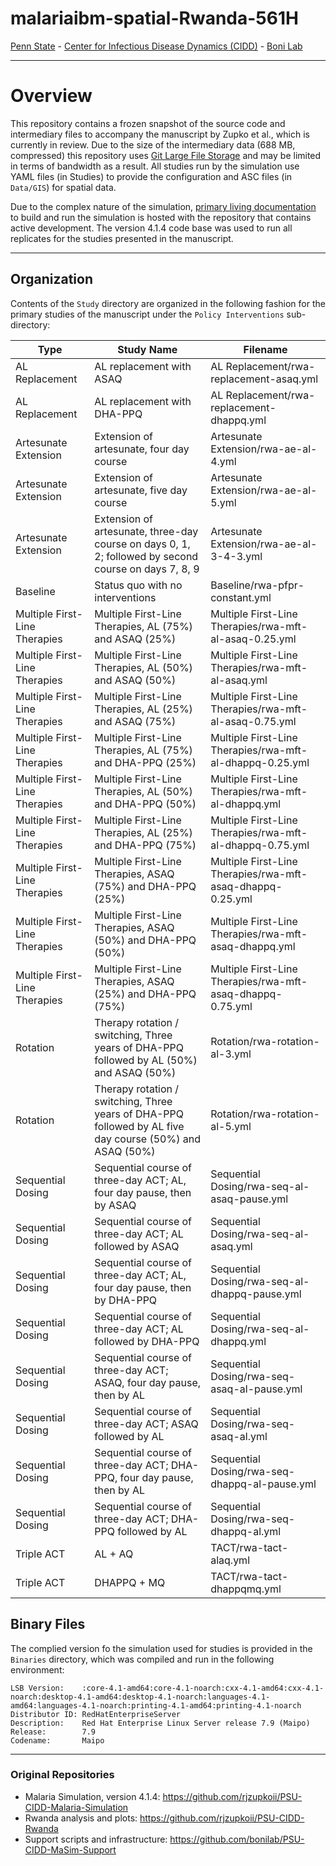 # malariaibm-spatial-Rwanda-561H

[Penn State](https://www.psu.edu/) - [Center for Infectious Disease Dynamics (CIDD)](https://www.huck.psu.edu/institutes-and-centers/center-for-infectious-disease-dynamics) - [Boni Lab](http://mol.ax/)

---

# Overview

This repository contains a frozen snapshot of the source code and intermediary files to accompany the manuscript by Zupko et al., which is currently in review. Due to the size of the intermediary data (688 MB, compressed) this repository uses [Git Large File Storage](https://git-lfs.github.com/) and may be limited in terms of bandwidth as a result. All studies run by the simulation use YAML files (in Studies) to provide the configuration and ASC files (in `Data/GIS`) for spatial data.

Due to the complex nature of the simulation, [primary living documentation](https://github.com/rjzupkoii/PSU-CIDD-Malaria-Simulation) to build and run the simulation is hosted with the repository that contains active development. The version 4.1.4 code base was used to run all replicates for the studies presented in the manuscript.

---

## Organization

Contents of the `Study` directory are organized in the following fashion for the primary studies of the manuscript under the `Policy Interventions` sub-directory:

| Type | Study Name | Filename |
| --- | --- | --- |
| AL Replacement | AL replacement with ASAQ | AL Replacement/rwa-replacement-asaq.yml |
| AL Replacement | AL replacement with DHA-PPQ | AL Replacement/rwa-replacement-dhappq.yml |
| Artesunate Extension | Extension of artesunate, four day course | Artesunate Extension/rwa-ae-al-4.yml |
| Artesunate Extension | Extension of artesunate, five day course| Artesunate Extension/rwa-ae-al-5.yml |
| Artesunate Extension | Extension of artesunate, three-day course on days 0, 1, 2; followed by second course on days 7, 8, 9 | Artesunate Extension/rwa-ae-al-3-4-3.yml |
| Baseline | Status quo with no interventions | Baseline/rwa-pfpr-constant.yml |
| Multiple First-Line Therapies |  Multiple First-Line Therapies, AL (75%) and ASAQ (25%) | Multiple First-Line Therapies/rwa-mft-al-asaq-0.25.yml |
| Multiple First-Line Therapies |  Multiple First-Line Therapies, AL (50%) and ASAQ (50%) | Multiple First-Line Therapies/rwa-mft-al-asaq.yml |
| Multiple First-Line Therapies |  Multiple First-Line Therapies, AL (25%) and ASAQ (75%) | Multiple First-Line Therapies/rwa-mft-al-asaq-0.75.yml |
| Multiple First-Line Therapies |  Multiple First-Line Therapies, AL (75%) and DHA-PPQ (25%) | Multiple First-Line Therapies/rwa-mft-al-dhappq-0.25.yml |
| Multiple First-Line Therapies |  Multiple First-Line Therapies, AL (50%) and DHA-PPQ (50%) | Multiple First-Line Therapies/rwa-mft-al-dhappq.yml |
| Multiple First-Line Therapies |  Multiple First-Line Therapies, AL (25%) and DHA-PPQ (75%) | Multiple First-Line Therapies/rwa-mft-al-dhappq-0.75.yml |
| Multiple First-Line Therapies |  Multiple First-Line Therapies, ASAQ (75%) and DHA-PPQ (25%) | Multiple First-Line Therapies/rwa-mft-asaq-dhappq-0.25.yml |
| Multiple First-Line Therapies |  Multiple First-Line Therapies, ASAQ (50%) and DHA-PPQ (50%) | Multiple First-Line Therapies/rwa-mft-asaq-dhappq.yml |
| Multiple First-Line Therapies |  Multiple First-Line Therapies, ASAQ (25%) and DHA-PPQ (75%) | Multiple First-Line Therapies/rwa-mft-asaq-dhappq-0.75.yml |
| Rotation | Therapy rotation / switching, Three years of DHA-PPQ followed by AL (50%) and ASAQ (50%) | Rotation/rwa-rotation-al-3.yml |
| Rotation | Therapy rotation / switching, Three years of DHA-PPQ followed by AL five day course (50%) and ASAQ (50%) | Rotation/rwa-rotation-al-5.yml |
| Sequential Dosing | Sequential course of three-day ACT; AL, four day pause, then by ASAQ | Sequential Dosing/rwa-seq-al-asaq-pause.yml |
| Sequential Dosing | Sequential course of three-day ACT; AL followed by ASAQ | Sequential Dosing/rwa-seq-al-asaq.yml |
| Sequential Dosing | Sequential course of three-day ACT; AL, four day pause, then by DHA-PPQ | Sequential Dosing/rwa-seq-al-dhappq-pause.yml |
| Sequential Dosing | Sequential course of three-day ACT; AL followed by DHA-PPQ | Sequential Dosing/rwa-seq-al-dhappq.yml |
| Sequential Dosing | Sequential course of three-day ACT; ASAQ, four day pause, then by AL | Sequential Dosing/rwa-seq-asaq-al-pause.yml |
| Sequential Dosing | Sequential course of three-day ACT; ASAQ followed by AL | Sequential Dosing/rwa-seq-asaq-al.yml |
| Sequential Dosing | Sequential course of three-day ACT; DHA-PPQ, four day pause, then by AL | Sequential Dosing/rwa-seq-dhappq-al-pause.yml |
| Sequential Dosing | Sequential course of three-day ACT; DHA-PPQ followed by AL | Sequential Dosing/rwa-seq-dhappq-al.yml |
| Triple ACT | AL + AQ | TACT/rwa-tact-alaq.yml |
| Triple ACT | DHAPPQ + MQ | TACT/rwa-tact-dhappqmq.yml |

## Binary Files

The complied version fo the simulation used for studies is provided in the `Binaries` directory, which was compiled and run in the following environment:

```
LSB Version:    :core-4.1-amd64:core-4.1-noarch:cxx-4.1-amd64:cxx-4.1-noarch:desktop-4.1-amd64:desktop-4.1-noarch:languages-4.1-amd64:languages-4.1-noarch:printing-4.1-amd64:printing-4.1-noarch
Distributor ID: RedHatEnterpriseServer
Description:    Red Hat Enterprise Linux Server release 7.9 (Maipo)
Release:        7.9
Codename:       Maipo
```

---

### Original Repositories
- Malaria Simulation, version 4.1.4: https://github.com/rjzupkoii/PSU-CIDD-Malaria-Simulation
- Rwanda analysis and plots: https://github.com/rjzupkoii/PSU-CIDD-Rwanda
- Support scripts and infrastructure: https://github.com/bonilab/PSU-CIDD-MaSim-Support
